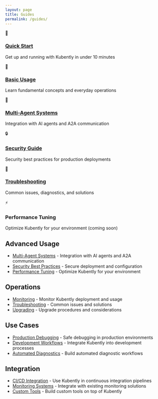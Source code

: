 ```yaml
---
layout: page
title: Guides
permalink: /guides/
---
```


<div class="features">
  <div class="feature">
    <span class="feature-icon">🚀</span>
    <h3 class="feature-title"><a href="quick-start/">Quick Start</a></h3>
    <p class="feature-description">Get up and running with Kubently in under 10 minutes</p>
  </div>
  
  <div class="feature">
    <span class="feature-icon">📖</span>
    <h3 class="feature-title"><a href="basic-usage/">Basic Usage</a></h3>
    <p class="feature-description">Learn fundamental concepts and everyday operations</p>
  </div>
  
  <div class="feature">
    <span class="feature-icon">🤖</span>
    <h3 class="feature-title"><a href="multi-agent/">Multi-Agent Systems</a></h3>
    <p class="feature-description">Integration with AI agents and A2A communication</p>
  </div>
  
  <div class="feature">
    <span class="feature-icon">🔒</span>
    <h3 class="feature-title"><a href="security/">Security Guide</a></h3>
    <p class="feature-description">Security best practices for production deployments</p>
  </div>
  
  <div class="feature">
    <span class="feature-icon">🔧</span>
    <h3 class="feature-title"><a href="troubleshooting/">Troubleshooting</a></h3>
    <p class="feature-description">Common issues, diagnostics, and solutions</p>
  </div>
  
  <div class="feature">
    <span class="feature-icon">⚡</span>
    <h3 class="feature-title">Performance Tuning</h3>
    <p class="feature-description">Optimize Kubently for your environment (coming soon)</p>
  </div>
</div>

## Advanced Usage

- [Multi-Agent Systems](multi-agent.md) - Integration with AI agents and A2A communication
- [Security Best Practices](security.md) - Secure deployment and configuration
- [Performance Tuning](performance.md) - Optimize Kubently for your environment

## Operations

- [Monitoring](monitoring.md) - Monitor Kubently deployment and usage
- [Troubleshooting](troubleshooting.md) - Common issues and solutions
- [Upgrading](upgrading.md) - Upgrade procedures and considerations

## Use Cases

- [Production Debugging](production-debugging.md) - Safe debugging in production environments
- [Development Workflows](development-workflows.md) - Integrate Kubently into development processes
- [Automated Diagnostics](automated-diagnostics.md) - Build automated diagnostic workflows

## Integration

- [CI/CD Integration](cicd.md) - Use Kubently in continuous integration pipelines
- [Monitoring Systems](monitoring-integration.md) - Integrate with existing monitoring solutions
- [Custom Tools](custom-tools.md) - Build custom tools on top of Kubently